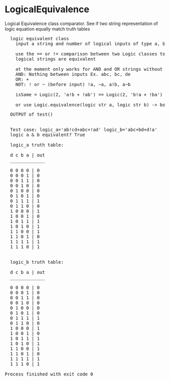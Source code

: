 # LogicalEquivalence
Logical Equivalence class comparator. See if two string representation of logic equation equally match truth tables

<pre>
  logic equivalent class
    input a string and number of logical inputs of type a, b, c, d, ...

    use the == or != comparison between two Logic classes to test if two
    logical strings are equivalent

    at the moment only works for AND and OR strings without (). ideally for k_maps
    AND: Nothing between inputs Ex. abc, bc, de
    OR: +
    NOT: ! or ~ (before input) !a, ~a, a!b, a~b

    isSame = Logic(2, 'a!b + !ab') == Logic(2, 'b!a + !ba')

    or use Logic.equivalence(logic_str_a, logic_str_b) -> bool
</pre>


<pre>
  OUTPUT of test()


  Test case: logic_a='ab!cd+abc+!ad' logic_b='abc+bd+d!a'
  logic a & b equivalent? True
  
  logic_a truth table:
  
  d c b a | out
  _____________ 
  
  0 0 0 0 | 0
  0 0 0 1 | 0
  0 0 1 1 | 0
  0 0 1 0 | 0
  0 1 0 0 | 0
  0 1 0 1 | 0
  0 1 1 1 | 1
  0 1 1 0 | 0
  1 0 0 0 | 1
  1 0 0 1 | 0
  1 0 1 1 | 1
  1 0 1 0 | 1
  1 1 0 0 | 1
  1 1 0 1 | 0
  1 1 1 1 | 1
  1 1 1 0 | 1
  
  
  logic_b truth table:
  
  d c b a | out
  _____________ 
  
  0 0 0 0 | 0
  0 0 0 1 | 0
  0 0 1 1 | 0
  0 0 1 0 | 0
  0 1 0 0 | 0
  0 1 0 1 | 0
  0 1 1 1 | 1
  0 1 1 0 | 0
  1 0 0 0 | 1
  1 0 0 1 | 0
  1 0 1 1 | 1
  1 0 1 0 | 1
  1 1 0 0 | 1
  1 1 0 1 | 0
  1 1 1 1 | 1
  1 1 1 0 | 1

Process finished with exit code 0

</pre>
